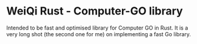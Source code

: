 # WeiQi Rust - Computer-GO library
Intended to be fast and optimised library for Computer GO in Rust.
It is a very long shot (the second one for me) on implementing a fast Go library.
